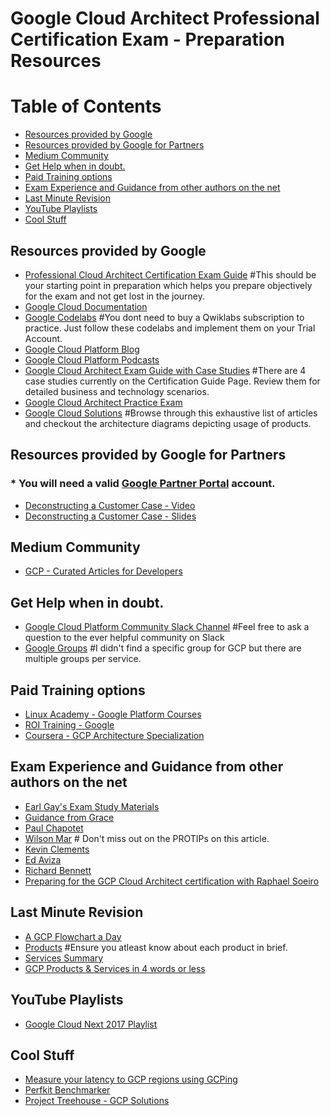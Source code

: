 # Google Cloud Architect Professional Certification Exam - Preparation Resources

Table of Contents
=================
* [Resources provided by Google](#resources-provided-by-google)
* [Resources provided by Google for Partners](#resources-provided-by-google-for-partners)
* [Medium Community](#medium-community)
* [Get Help when in doubt.](#get-help-when-in-doubt)
* [Paid Training options](#paid-training-options)
* [Exam Experience and Guidance from other authors on the net](#exam-experience-and-guidance-from-other-authors-on-the-net)
* [Last Minute Revision](#last-minute-revision)
* [YouTube Playlists](#youtube-playlists)
* [Cool Stuff](#cool-stuff)

## Resources provided by Google
- [Professional Cloud Architect Certification Exam Guide](https://cloud.google.com/certification/guides/cloud-architect/#certificate-exam-guide) #This should be your starting point in preparation which helps you prepare objectively for the exam and not get lost in the journey. 
- [Google Cloud Documentation](https://cloud.google.com/docs/)
- [Google Codelabs](https://codelabs.developers.google.com/?cat=Cloud) #You dont need to buy a Qwiklabs subscription to practice. Just follow these codelabs and implement them on your Trial Account.
- [Google Cloud Platform Blog](https://cloudplatform.googleblog.com/)
- [Google Cloud Platform Podcasts](https://www.gcppodcast.com/)
- [Google Cloud Architect Exam Guide with Case Studies](https://cloud.google.com/certification/guides/cloud-architect/) #There are 4 case studies currently on the Certification Guide Page. Review them for detailed business and technology scenarios.
- [Google Cloud Architect Practice Exam](https://cloud.google.com/certification/practice-exam/cloud-architect)
- [Google Cloud Solutions](https://cloud.google.com/solutions) #Browse through this exhaustive list of articles and checkout the architecture diagrams depicting usage of products.


## Resources provided by Google for Partners
### * You will need a valid [Google Partner Portal](https://connect.googleforwork.com/login.jspa?) account.
- [Deconstructing a Customer Case - Video](https://www.cloudconnect.goog/docs/DOC-21438)
- [Deconstructing a Customer Case - Slides](https://www.cloudconnect.goog/docs/DOC-21470)


## Medium Community
- [GCP - Curated Articles for Developers](https://medium.com/google-cloud)


## Get Help when in doubt.
- [Google Cloud Platform Community Slack Channel](https://googlecloud-community.slack.com/messages) #Feel free to ask a question to the ever helpful community on Slack
- [Google Groups](https://groups.google.com) #I didn't find a specific group for GCP but there are multiple groups per service.

## Paid Training options
- [Linux Academy - Google Platform Courses](https://linuxacademy.com/cp/library/catalog/view/GoogleCloudPlatformCourses)
- [ROI Training - Google ](http://www.roitraining.com/services/google-cloud-platform-training/)
- [Coursera - GCP Architecture Specialization](https://www.coursera.org/specializations/gcp-architecture)


## Exam Experience and Guidance from other authors on the net
- [Earl Gay's Exam Study Materials](https://medium.com/@earlg3/google-cloud-architect-exam-study-materials-5ab327b62bc8)
- [Guidance from Grace](https://medium.com/@grapesfrog/so-youre-going-to-take-the-gcp-cloud-architect-s-certification-1ce8504c029e)
- [Paul Chapotet](https://blog.chapotet.com/2017/08/20/google-cloud-architect-professional-certified/)
- [Wilson Mar](https://wilsonmar.github.io/gcp/) # Don't miss out on the PROTIPs on this article.
- [Kevin Clements](https://www.linkedin.com/pulse/taking-google-certified-professional-cloud-exam-kevin-clements/)
- [Ed Aviza](https://www.linkedin.com/pulse/you-certifiable-ed-aviza/)
- [Richard Bennett](https://www.cloudreach.com/blog/google-certified-professional-cloud-architect-exam/)
- [Preparing for the GCP Cloud Architect certification with Raphael Soeiro](https://www.youtube.com/watch?v=kM8h_IZWYjA)


## Last Minute Revision
- [A GCP Flowchart a Day](https://medium.com/google-cloud/a-gcp-flowchart-a-day-2d57cc109401)
- [Products](https://cloud.google.com/products/) #Ensure you atleast know about each product in brief. 
- [Services Summary](https://cloud.google.com/terms/services)
- [GCP Products & Services in 4 words or less](https://github.com/agasthik/GoogleCloudArchitectProfessional/blob/master/GCP-Products-Cheat-Sheet.md)


## YouTube Playlists
- [Google Cloud Next 2017 Playlist](https://www.youtube.com/playlist?list=PLIivdWyY5sqI8RuUibiH8sMb1ExIw0lAR)


## Cool Stuff
- [Measure your latency to GCP regions using GCPing](www.gcping.com)
- [Perfkit Benchmarker](http://googlecloudplatform.github.io/PerfKitBenchmarker/)
- [Project Treehouse - GCP Solutions](http://gcp.solutions/)
